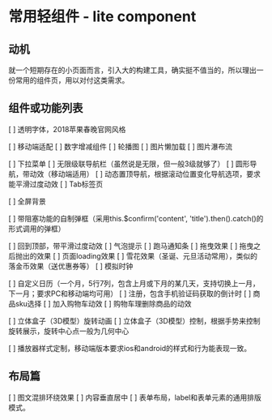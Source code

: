 # 常用轻组件 - lite component

## 动机

就一个短期存在的小页面而言，引入大的构建工具，确实挺不值当的，所以理出一份常用的组件页，用以对付这类需求。

## 组件或功能列表

[ ] 透明字体，2018苹果春晚官网风格

[ ] 移动端适配
[ ] 数字增减组件
[ ] 轮播图
[ ] 图片懒加载
[ ] 图片瀑布流

[ ] 下拉菜单
[ ] 无限级联导航栏（虽然说是无限，但一般3级就够了）
[ ] 圆形导航，带动效（移动端适用）
[ ] 动态置顶导航，根据滚动位置变化导航选项，要求能平滑过度动效
[ ] Tab标签页

[ ] 全屏背景

[ ] 带阻塞功能的自制弹框（采用this.$confirm('content', 'title').then().catch()的形式调用的弹框）

[ ] 回到顶部，带平滑过度动效
[ ] 气泡提示
[ ] 跑马通知条
[ ] 拖曳效果
[ ] 拖曳之后抛出的效果
[ ] 页面loading效果
[ ] 雪花效果（圣诞、元旦活动常用），类似的落金币效果（送优惠券等）
[ ] 模拟时钟

[ ] 自定义日历（一个月，5行7列，包含上月或下月的某几天，支持切换上一月，下一月；要求PC和移动端均可用）
[ ] 注册，包含手机验证码获取的倒计时
[ ] 商品sku选择
[ ] 加入购物车动效
[ ] 购物车理删除商品的动效

[ ] 立体盒子（3D模型）旋转动画
[ ] 立体盒子（3D模型）控制，根据手势来控制旋转展示，旋转中心点一般为几何中心

[ ] 播放器样式定制，移动端版本要求ios和android的样式和行为能表现一致。

## 布局篇

[ ] 图文混排环绕效果
[ ] 内容垂直居中
[ ] 表单布局，label和表单元素的通用排版模式。




